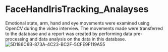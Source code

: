 # FaceHandIrisTracking_Analayses
Emotional state, arm, hand and eye movements were examined using OpenCV during the video interview. The movements made were transferred to the database and
a report was created by performing data pre-processing and data analysis on the data in this database.
![5D186C6B-873A-4C23-BC2F-5CFE9F119A55](https://github.com/eminecetin/FaceHandIrisTracking_Analayses/assets/80969567/ff93bba0-d830-45e3-b731-6d5c6a0664d5)
